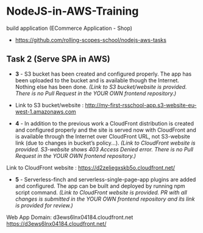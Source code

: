 # NodeJS-in-AWS-Training
build application (ECommerce Application - Shop)
- https://github.com/rolling-scopes-school/nodejs-aws-tasks

## Task 2 (Serve SPA in AWS)

- **3** - S3 bucket has been created and configured properly. The app has been uploaded to the bucket and is available though the Internet. Nothing else has been done.
_(Link to S3 bucket/website is provided. There is no Pull Request in the YOUR OWN frontend repository.)_

- Link to S3 bucket/website :
http://my-first-rsschool-app.s3-website-eu-west-1.amazonaws.com

- **4** - In addition to the previous work a CloudFront distribution is created and configured properly and the site is served now with CloudFront and is available through the Internet over CloudFront URL, not S3-website link (due to changes in bucket’s policy...).
_(Link to CloudFront website is provided. S3-website shows 403 Access Denied error. There is no Pull Request in the YOUR OWN frontend repository.)_

Link to CloudFront website :
https://d2zeliegxskb5o.cloudfront.net/

- **5** - Serverless-finch and serverless-single-page-app plugins are added and configured. The app can be built and deployed by running npm script command.
_(Link to CloudFront website is provided. PR with all changes is submitted in the YOUR OWN frontend repository and its link is provided for review.)_

Web App Domain: d3ews6lnx04184.cloudfront.net
https://d3ews6lnx04184.cloudfront.net/
